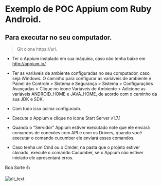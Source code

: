 # Exemplo de POC Appium com Ruby Android.

## Para executar no seu computador.


> Git clone https://url.


- Ter o Appium instalado em sua máquina, caso não tenha baixe em http://appium.io/

- Ter as variáveis de ambiente configuradas no seu computador, caso seja Windows.
O caminho para configurar as variáveis de ambiente é 
Painel de Controle > Sistema e Segurança > Sistema > Configurações Avançadas > Clique no ícone Variáveis de Ambiente >  Adicione as variáveis 
ANDROID_HOME e JAVA_HOME, de acordo com o caminho da sua JDK e SDK.

- Com tudo isso acima configurado.

- Execute o Appium e clique no ícone Start Server v1.7.1

- Quando o "Servidor" Appium estiver executado note que ele enviará comandos de conexões com API e com os Drivers, quando você executar o comando cucumber ele enviará esses comandos.

- Caso tenha um Cmd ou o Cmder, na pasta que o projeto estiver clonado, execute o comando Cucumber, se o Appium não estiver iniciado ele
apresentará erros.

 Boa Sorte :+1:


![alt_text](https://matera.com/br/wp-content/uploads/2015/10/appium_logo-538x294.jpg)
